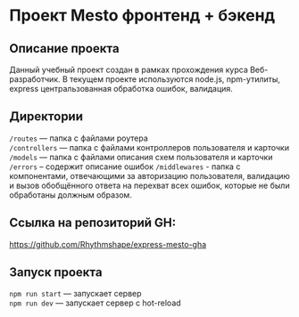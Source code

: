 # Проект Mesto фронтенд + бэкенд

## Описание проекта
Данный учебный проект создан в рамках прохождения курса Веб-разработчик. 
В текущем проекте используются node.js, npm-утилиты, express центральзованная обработка ошибок, валидация.

## Директории

`/routes` — папка с файлами роутера  
`/controllers` — папка с файлами контроллеров пользователя и карточки   
`/models` — папка с файлами описания схем пользователя и карточки  
`/errors` – содержит описание ошибок
`/middlewares` - папка с компонентами, отвечающими за авторизацию пользователя, валидацию и вызов обобщённого ответа на перехват всех ошибок, которые не были обработаны должным образом.
  

## Cсылка на репозиторий GH:
https://github.com/Rhythmshape/express-mesto-gha

## Запуск проекта

`npm run start` — запускает сервер   
`npm run dev` — запускает сервер с hot-reload
